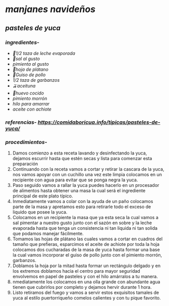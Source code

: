 # *manjanes navideños*
## *pasteles de yuca*
### *ingredientes-*
- *🥛1/2 taza de leche evaporada*
- *🧂sal al gusto*
- *pimienta al gusto*
- *🍌hoja de plátano*
- *🍗Guiso de pollo* 
- *1/2 taza de garbanzos*
- *🫒aceituna*
- *🍳huevo cocido*
- *pimiento morrón*
- *hilo para amarrar*
- *aceite con achiote*
 ### *referencias- https://comidaboricua.info/tipicas/pasteles-de-yuca/*
 ### *procedimientos-*
1. Damos comienzo a esta receta lavando y desinfectando la yuca, dejamos escurrir hasta que estén secas y lista para comenzar esta preparación
2. Continuando con la receta vamos a cortar y retirar la cascara de la yuca, nos vamos apoyar con un cuchillo una vez este limpia colocamos en un recipiente con agua para evitar que se ponga negra la yuca.
3. Paso seguido vamos a rallar la yuca puedes hacerlo en un procesador de alimentos hasta obtener una masa la cual será el ingrediente principal de este plato típico.
4. Inmediatamente vamos a colar con la ayuda de un paño colocamos parte de la masa y apretamos esto para retirarle todo el exceso de liquido que posee la yuca.
5. Colocamos en un recipiente la masa que ya esta seca la cual vamos a sal pimentar a nuestro gusto junto con el sazón en sobre y la leche evaporada hasta que tenga un consistencia ni tan liquida ni tan solida que podamos manejar fácilmente.
6. Tomamos las hojas de plátano las cuales vamos a cortar en cuadros del tamaño que prefieras, esparcimos el aceite de achiote por toda la hoja colocamos dos cucharadas de la masa de yuca hasta formar una base la cual vamos incorporar el guiso de pollo junto con el pimiento morrón, garbanzos.
7. Doblamos la hoja por la mitad hasta formar un rectángulo delgado y en los extremos doblamos hacia el centro para mayor seguridad envolvemos en papel de pasteles y con el hilo amárralos a tu manera.
8. nmediatamente los colocamos en una olla grande con abundante agua tienen que cubrirlos por completo y dejamos hervir durante 1 hora.
9. Listo retiramos del fuego y vamos a servir estos exquisitos tamales de yuca al estilo puertorriqueño comelos calientes y con tu pique favorito. 
